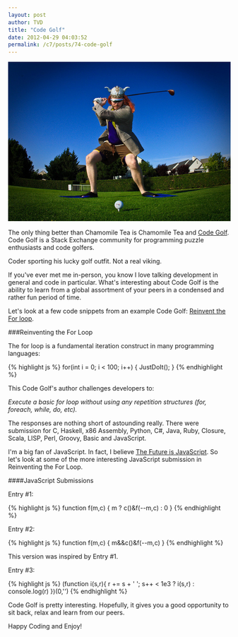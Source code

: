 ```yaml
---
layout: post
author: TVD
title: "Code Golf"
date: 2012-04-29 04:03:52
permalink: /c7/posts/74-code-golf
---
```


![golf](/c7/static/golf.jpg)

The only thing better than Chamomile Tea is Chamomile Tea and [Code Golf][1]. Code Golf is a Stack Exchange community for programming puzzle enthusiasts and code golfers.

Coder sporting his lucky golf outfit. Not a real viking.

If you've ever met me in-person, you know I love talking development in general and code in particular. What's interesting about Code Golf is the ability to learn from a global assortment of your peers in a condensed and rather fun period of time.

Let's look at a few code snippets from an example Code Golf: [Reinvent the For loop][2].

###Reinventing the For Loop

The for loop is a fundamental iteration construct in many programming languages:

{% highlight js %}
for(int i = 0; i < 100; i++) 
{
   JustDoIt();
}
{% endhighlight %}

This Code Golf's author challenges developers to:

*Execute a basic for loop without using any repetition structures (for, foreach, while, do, etc).*

The responses are nothing short of astounding really. There were submission for C, Haskell, x86 Assembly, Python, C#, Java, Ruby, Closure, Scala, LISP, Perl, Groovy, Basic and JavaScript.

I'm a big fan of JavaScript. In fact, I believe [The Future is JavaScript][3]. So let's look at some of the more interesting JavaScript submission in Reinventing the For Loop.

####JavaScript Submissions

Entry #1:

{% highlight js %}
function f(m,c) {
   m ? c()&f(--m,c) : 0
}
{% endhighlight %}

Entry #2:

{% highlight js %}
function f(m,c) {
   m&&c()&f(--m,c)
}
{% endhighlight %}

This version was inspired by Entry #1.

Entry #3:

{% highlight js %}
(function i(s,r){
    r += s + ' ';
    s++ < 1e3 ? i(s,r) : console.log(r)
})(0,'')
{% endhighlight %}

Code Golf is pretty interesting. Hopefully, it gives you a good opportunity to sit back, relax and learn from our peers.

Happy Coding and Enjoy!



  [1]: http://codegolf.stackexchange.com/
  [2]: http://codegolf.stackexchange.com/questions/1034/reinvent-the-for-loop
  [3]: http://techoctave.com/c7/posts/67-the-future-is-javascript
